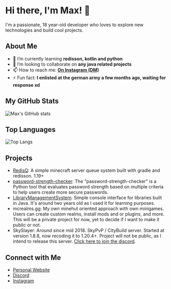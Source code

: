 # Hi there, I'm Max! 👋

I'm a passionate, 18 year-old developer who loves to explore new technologies and build cool projects.

## About Me

- 🌱 I’m currently learning **redisson, kotlin and python**
- 👯 I’m looking to collaborate on **any java related projects**
- 📫 How to reach me: **[On Instagram (DM)](https://instagram.com/44.max.og)**
- ⚡ Fun fact: **I enlisted at the german army a few months ago, waiting for response xd**

## My GitHub Stats

![Max's GitHub stats](https://github-readme-stats.vercel.app/api?username=whynotmax&show_icons=true&theme=radical)

## Top Languages

![Top Langs](https://github-readme-stats.vercel.app/api/top-langs/?username=whynotmax&layout=compact&theme=radical)

## Projects

- [RedisQ](https://github.com/whynotmax/RedisQ): A simple minecraft server queue system built with gradle and redisson. 1.19+
- [password-strength-checker](https://github.com/whynotmax/password-strength-checker): The "password-strength-checker" is a Python tool that evaluates password strength based on multiple criteria to help users create more secure passwords.
- [LibraryManagementSystem](https://github.com/whynotmax/LibraryManagementSystem): Simple console interface for libraries built in Java. It's around two years old as I used it for learning purposes.
- mcrealms.gg: My own minehut oriented approach with own minigames. Users can create custom realms, install mods and or plugins, and more. This will be a private project for now, yet to decide if I want to make it public or not.
- SkySlayer: Around since mid 2018. SkyPvP / CityBuild server. Started at version 1.8.8, now recoding it to 1.20.4+. Project will not be public, as I intend to release this server. [Click here to join the discord](https://discord.gg/4zXkgYUuue).

## Connect with Me

- [Personal Website](https://www.keinesecrets.de/)
- [Discord](https://discord.com/users/1128457860863512587/)
- [Instagram](https://instagram.com/44.max.og)

